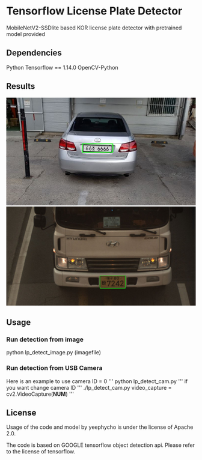 # Tensorflow License Plate Detector
MobileNetV2-SSDlite based KOR license plate detector with pretrained model provided

## Dependencies
Python
Tensorflow == 1.14.0
OpenCV-Python

## Results
![result1.JPG](./img/result1.JPG)
![result2.JPG](./img/result2.JPG)

## Usage
### Run detection from image
  python lp_detect_image.py (imagefile)
### Run detection from USB Camera
Here is an example to use camera ID = 0
'''  python lp_detect_cam.py  '''
if you want change camera ID
'''  ./lp_detect_cam.py
  video_capture = cv2.VideoCapture(**NUM**) '''

## License
Usage of the code and model by yeephycho is under the license of Apache 2.0.

The code is based on GOOGLE tensorflow object detection api. Please refer to the license of tensorflow.
